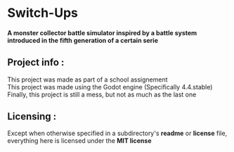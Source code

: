 # Switch-Ups  
#### A monster collector battle simulator inspired by a battle system introduced in the fifth generation of a certain serie  

## Project info :  
This project was made as part of a school assignement  
This project was made using the Godot engine (Specifically 4.4.stable)  
Finally, this project is still a mess, but not as much as the last one  

## Licensing :  
Except when otherwise specified in a subdirectory's **readme** or **license** file, everything here is licensed under the **MIT license**  
